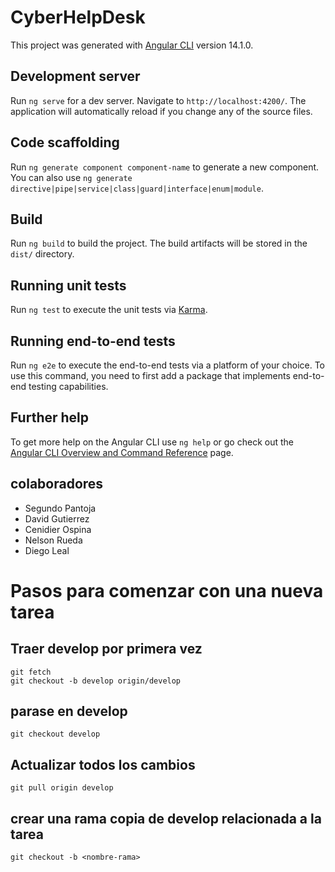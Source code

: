 # CyberHelpDesk

This project was generated with [Angular CLI](https://github.com/angular/angular-cli) version 14.1.0.

## Development server

Run `ng serve` for a dev server. Navigate to `http://localhost:4200/`. The application will automatically reload if you change any of the source files.

## Code scaffolding

Run `ng generate component component-name` to generate a new component. You can also use `ng generate directive|pipe|service|class|guard|interface|enum|module`.

## Build

Run `ng build` to build the project. The build artifacts will be stored in the `dist/` directory.

## Running unit tests

Run `ng test` to execute the unit tests via [Karma](https://karma-runner.github.io).

## Running end-to-end tests

Run `ng e2e` to execute the end-to-end tests via a platform of your choice. To use this command, you need to first add a package that implements end-to-end testing capabilities.

## Further help

To get more help on the Angular CLI use `ng help` or go check out the [Angular CLI Overview and Command Reference](https://angular.io/cli) page.

## colaboradores
- Segundo Pantoja
- David Gutierrez
- Cenidier Ospina
- Nelson Rueda
- Diego Leal

# Pasos para comenzar con una nueva tarea

## Traer develop por primera vez

```code
git fetch
git checkout -b develop origin/develop
```

## parase en develop

```code
git checkout develop
```

## Actualizar todos los cambios

```
git pull origin develop
```

## crear una rama copia de develop relacionada a la tarea

```
git checkout -b <nombre-rama>
```

